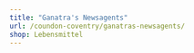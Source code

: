 ```yaml
---
title: "Ganatra's Newsagents"
url: /coundon-coventry/ganatras-newsagents/
shop: Lebensmittel
---
```


